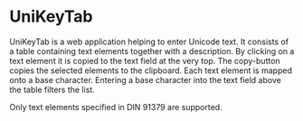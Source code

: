 # UniKeyTab

UniKeyTab is a web application helping to enter Unicode text.
It consists of a table containing text elements together with a description. By clicking on a text element it is copied to the text field at the very top. The copy-button copies the  selected elements to the clipboard. Each text element is mapped onto a base character. Entering a base character into the text field above the table filters the list.

Only text elements specified in DIN 91379 are supported.
